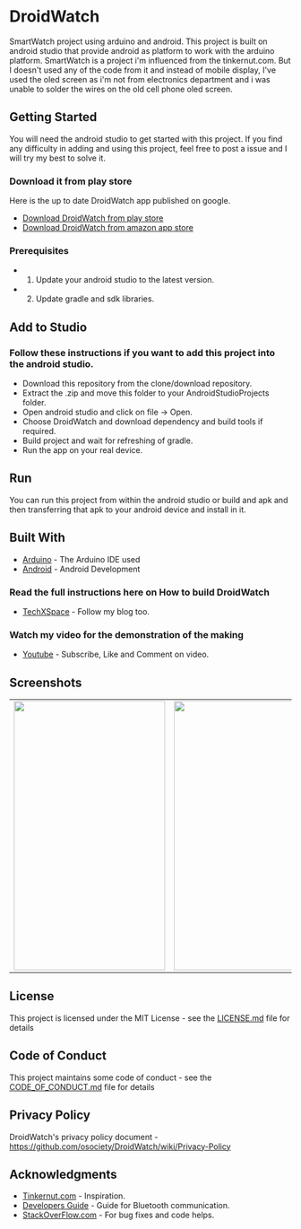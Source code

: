 # DroidWatch
SmartWatch project using arduino and android. This project is built on android studio that provide android as platform to work
with the arduino platform. SmartWatch is a project i'm influenced from the tinkernut.com. But I doesn't used any of the code from it and instead of mobile display, I've used the oled screen as i'm not from electronics department and i was unable to solder the wires on the old cell phone oled screen.

## Getting Started
You will need the android studio to get started with this project. If you find any difficulty in adding and using this project,
feel free to post a issue and I will try my best to solve it.

### Download it from play store 
Here is the up to date DroidWatch app published on google.
* [Download DroidWatch from play store](https://play.google.com/store/apps/details?id=com.developers.paras.droidwatch) 
* [Download DroidWatch from amazon app store](https://www.amazon.com/DroidTeam-Droid-Watch/dp/B074SK8VDL/ref=sr_1_1?s=mobile-apps&ie=UTF8&qid=1522824933&sr=1-1&keywords=droid+watch)
### Prerequisites

* 1. Update your android studio to the latest version.
* 2. Update gradle and sdk libraries.

## Add to Studio

### Follow these instructions if you want to add this project into the android studio.

*  Download this repository from the clone/download repository.
*  Extract the .zip and move this folder to your AndroidStudioProjects folder.
*  Open android studio and click on file -> Open.
*  Choose DroidWatch and download dependency and build tools if required.
*  Build project and wait for refreshing of gradle.
*  Run the app on your real device.

## Run

You can run this project from within the android studio or build and apk and then transferring that apk to your android device and install in it.

## Built With

* [Arduino](https://www.arduino.cc/) - The Arduino IDE used
* [Android](developer.android.com) - Android Development

### Read the full instructions here on How to build DroidWatch

* [TechXSpace](https://techxspace.wordpress.com/2017/08/26/how-to-make-smart-watch-using-arduino-and-android-phone/) - Follow my blog too.

### Watch my video for the demonstration of the making

* [Youtube](https://www.youtube.com/watch?v=1CehEKMKx24&t=10s) - Subscribe, Like and Comment on video.

## Screenshots
<table>
  <tr>
    <td><img src="docs/screenshots/droidwatchnavigationdrawer.png" height = "480" width="270"></td>
    <td><img src="docs/screenshots/droidwatchdevicelist.png" height = "480" width="270"></td>
    <td><img src="docs/screenshots/droidwatchconnectedscreen.png" height = "480" width="270"></td>
  </tr>
</table>

## License

This project is licensed under the MIT License - see the [LICENSE.md](LICENSE.md) file for details

## Code of Conduct

This project maintains some code of conduct - see the [CODE_OF_CONDUCT.md](CODE_OF_CONDUCT.md) file for details

## Privacy Policy 

DroidWatch's privacy policy document - https://github.com/osociety/DroidWatch/wiki/Privacy-Policy

## Acknowledgments

* [Tinkernut.com](http://www.tinkernut.com/portfolio/make-smartwatch-old-cell-phone-part-1/) - Inspiration.
* [Developers Guide](https://developer.android.com/guide/topics/connectivity/bluetooth.html) - Guide for Bluetooth communication.
* [StackOverFlow.com](https://stackoverflow.com/) - For bug fixes and code helps.



